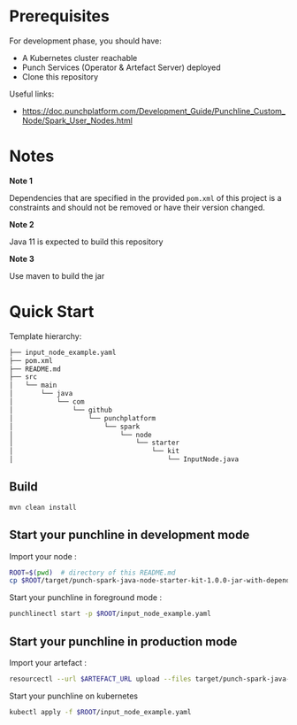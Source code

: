 # Prerequisites

For development phase, you should have:

- A Kubernetes cluster reachable
- Punch Services (Operator & Artefact Server) deployed
- Clone this repository

Useful links:

- https://doc.punchplatform.com/Development_Guide/Punchline_Custom_Node/Spark_User_Nodes.html

# Notes

**Note 1**

Dependencies that are specified in the provided `pom.xml` of this project is a constraints and should not be removed or have their version changed.

**Note 2**

Java 11 is expected to build this repository

**Note 3**

Use maven to build the jar

# Quick Start

Template hierarchy:

```sh
├── input_node_example.yaml
├── pom.xml
├── README.md
├── src
│   └── main
│       └── java
│           └── com
│               └── github
│                   └── punchplatform
│                       └── spark
│                           └── node
│                               └── starter
│                                   └── kit
│                                       └── InputNode.java
```

## Build 

```sh
mvn clean install
```

## Start your punchline in development mode

Import your node : 

```sh
ROOT=$(pwd)  # directory of this README.md
cp $ROOT/target/punch-spark-java-node-starter-kit-1.0.0-jar-with-dependencies.jar $PUNCHPLATFORM_INSTALL_DIR/extlib/spark/
```

Start your punchline in foreground mode :  

```sh
punchlinectl start -p $ROOT/input_node_example.yaml
```

## Start your punchline in production mode

Import your artefact : 

```sh
resourcectl --url $ARTEFACT_URL upload --files target/punch-spark-java-node-starter-kit-1.0.0-artefact.zip
```
Start your punchline on kubernetes 

```sh
kubectl apply -f $ROOT/input_node_example.yaml
```